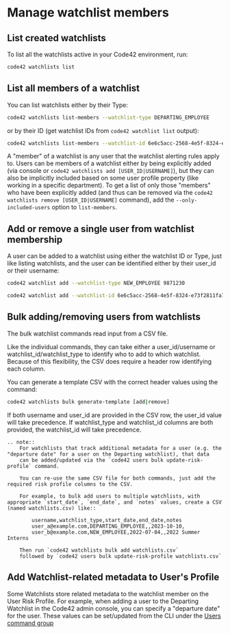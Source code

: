 # Manage watchlist members

## List created watchlists

To list all the watchlists active in your Code42 environment, run:

```bash
code42 watchlists list
```

##  List all members of a watchlist

You can list watchlists either by their Type:

```bash
code42 watchlists list-members --watchlist-type DEPARTING_EMPLOYEE
```

or by their ID (get watchlist IDs from `code42 watchlist list` output):

```bash
code42 watchlists list-members --watchlist-id 6e6c5acc-2568-4e5f-8324-e73f2811fa7c
```

A "member" of a watchlist is any user that the watchlist alerting rules apply to. Users can be members of a watchlist
either by being explicitly added (via console or `code42 watchlists add [USER_ID|USERNAME]`), but they can also be
implicitly included based on some user profile property (like working in a specific department). To get a list of only
those "members" who have been explicitly added (and thus can be removed via the `code42 watchlists remove [USER_ID|USERNAME]`
command), add the `--only-included-users` option to `list-members`.

## Add or remove a single user from watchlist membership

A user can be added to a watchlist using either the watchlist ID or Type, just like listing watchlists, and the user
can be identified either by their user_id or their username:

```bash
code42 watchlist add --watchlist-type NEW_EMPLOYEE 9871230
```

```bash
code42 watchlist add --watchlist-id 6e6c5acc-2568-4e5f-8324-e73f2811fa7c user@example.com
```

## Bulk adding/removing users from watchlists

The bulk watchlist commands read input from a CSV file.

Like the individual commands, they can take either a user_id/username or watchlist_id/watchlist_type to identify who
to add to which watchlist. Because of this flexibility, the CSV does require a header row identifying each column.

You can generate a template CSV with the correct header values using the command:

```bash
code42 watchlists bulk generate-template [add|remove]
```

If both username and user_id are provided in the CSV row, the user_id value will take precedence. If watchlist_type and watchlist_id columns
are both provided, the watchlist_id will take precedence.

```{eval-rst}
.. note::
    For watchlists that track additional metadata for a user (e.g. the "departure date" for a user on the Departing watchlist), that data
    can be added/updated via the `code42 users bulk update-risk-profile` command.

    You can re-use the same CSV file for both commands, just add the required risk profile columns to the CSV.

    For example, to bulk add users to multiple watchlists, with appropriate `start_date`, `end_date`, and `notes` values, create a CSV (named watchlists.csv) like::

        username,watchlist_type,start_date,end_date,notes
        user_a@example.com,DEPARTING_EMPLOYEE,,2023-10-10,
        user_b@example.com,NEW_EMPLOYEE,2022-07-04,,2022 Summer Interns

    Then run `code42 watchlists bulk add watchlists.csv`
    followed by `code42 users bulk update-risk-profile watchlists.csv`
```

## Add Watchlist-related metadata to User's Profile

Some Watchlists store related metadata to the watchlist member on the User Risk Profile. For example, when adding a user
to the Departing Watchlist in the Code42 admin console, you can specify a "departure date" for the user. These values
can be set/updated from the CLI under the [Users command group](./users.md#manage-user-risk-profile-info)
